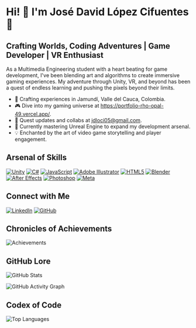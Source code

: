 # Hi! 👋 I'm José David López Cifuentes 👾

## Crafting Worlds, Coding Adventures | Game Developer | VR Enthusiast

As a Multimedia Engineering student with a heart beating for game development, I've been blending art and algorithms to create immersive gaming experiences. My adventure through Unity, VR, and beyond has been a quest of endless learning and pushing the pixels beyond their limits.

- 🌟 Crafting experiences in Jamundí, Valle del Cauca, Colombia.
- 🎮 Dive into my gaming universe at https://portfolio-rho-opal-49.vercel.app/.
- 💌 Quest updates and collabs at jdloci05@gmail.com.
- 🚀 Currently mastering Unreal Engine to expand my development arsenal.
- 💡 Enchanted by the art of video game storytelling and player engagement.

## Arsenal of Skills
[![Unity](https://github.com/Jdloci05/Jdloci05/assets/78886868/bf304fa6-bfef-45c1-8676-00e1ab2db734)](https://unity.com/)
[![C#](https://github.com/Jdloci05/Jdloci05/assets/78886868/bab5d1ea-b1d7-4cc9-aa32-9bbd20d4e505)](https://docs.microsoft.com/en-us/dotnet/csharp/)
[![JavaScript](https://github.com/Jdloci05/Jdloci05/assets/78886868/f1d40c18-3961-4412-aed6-aaeeee3774f8)](https://developer.mozilla.org/en-US/docs/Web/JavaScript)
[![Adobe Illustrator](https://github.com/Jdloci05/Jdloci05/assets/78886868/f5fb7284-402d-4d03-ab0d-2831c2476540)](https://www.adobe.com/products/illustrator.html)
[![HTML5](https://github.com/Jdloci05/Jdloci05/assets/78886868/66117c27-7485-433f-9740-b3282e4c4c72)](https://developer.mozilla.org/en-US/docs/Web/Guide/HTML/HTML5)
[![Blender](https://github.com/Jdloci05/Jdloci05/assets/78886868/4dca4cc0-e3ba-43d1-9e12-82f6753b54d1)](https://www.blender.org/)
[![After Effects](https://github.com/Jdloci05/Jdloci05/assets/78886868/d1425bfc-7a15-45b7-9022-e20065ede5c3)](https://www.adobe.com/products/aftereffects.html)
[![Photoshop](https://github.com/Jdloci05/Jdloci05/assets/78886868/9f70a5d7-d628-4f46-b45f-3035e6974cec)](https://www.adobe.com/products/photoshop.html)
[![Meta](https://github.com/Jdloci05/Jdloci05/assets/78886868/fc582a48-451d-4f50-a1bd-8a5a3f426755)](https://www.meta.com/)


## Connect with Me
[![LinkedIn](https://github.com/Jdloci05/Jdloci05/assets/78886868/e8512e27-40a4-4701-b78a-984493737d45)](https://www.linkedin.com/in/jose-lopez-490166172/)
[![GitHub](https://github.com/Jdloci05/Jdloci05/assets/78886868/2a1669ea-6018-428a-be59-42d6329182ac)](https://github.com/Jdloci05)

## Chronicles of Achievements
<!-- Custom Badges -->
![Achievements](https://github-readme-streak-stats.herokuapp.com/?user=Jdloci05&stroke=ffffff&background=1c1917&ring=0891b2&fire=0891b2&currStreakNum=ffffff&currStreakLabel=0891b2&sideNums=ffffff&sideLabels=ffffff&dates=ffffff&hide_border=true)

## GitHub Lore
![GitHub Stats](https://github-readme-stats.vercel.app/api?username=Jdloci05&show_icons=true&hide=&count_private=true&title_color=0891b2&text_color=ffffff&icon_color=0891b2&bg_color=1c1917&hide_border=true&show_icons=true)

![GitHub Activity Graph](https://activity-graph.herokuapp.com/graph?username=Jdloci05&theme=github)

## Codex of Code
![Top Languages](https://github-readme-stats.vercel.app/api/top-langs/?username=Jdloci05&layout=compact&title_color=0891b2&text_color=ffffff&icon_color=0891b2&bg_color=1c1917&hide_border=true&show_icons=true)

